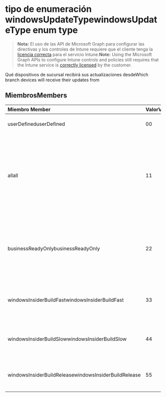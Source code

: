# <a name="windowsupdatetype-enum-type"></a><span data-ttu-id="9dcbf-101">tipo de enumeración windowsUpdateType</span><span class="sxs-lookup"><span data-stu-id="9dcbf-101">windowsUpdateType enum type</span></span>

> <span data-ttu-id="9dcbf-102">**Nota:** El uso de las API de Microsoft Graph para configurar las directivas y los controles de Intune requiere que el cliente tenga la [licencia correcta](https://go.microsoft.com/fwlink/?linkid=839381) para el servicio Intune.</span><span class="sxs-lookup"><span data-stu-id="9dcbf-102">**Note:** Using the Microsoft Graph APIs to configure Intune controls and policies still requires that the Intune service is [correctly licensed](https://go.microsoft.com/fwlink/?linkid=839381) by the customer.</span></span>

<span data-ttu-id="9dcbf-103">Qué dispositivos de sucursal recibirá sus actualizaciones desde</span><span class="sxs-lookup"><span data-stu-id="9dcbf-103">Which branch devices will receive their updates from</span></span>
## <a name="members"></a><span data-ttu-id="9dcbf-104">Miembros</span><span class="sxs-lookup"><span data-stu-id="9dcbf-104">Members</span></span>
|<span data-ttu-id="9dcbf-105">Miembro	</span><span class="sxs-lookup"><span data-stu-id="9dcbf-105">Member</span></span>|<span data-ttu-id="9dcbf-106">Valor</span><span class="sxs-lookup"><span data-stu-id="9dcbf-106">Value</span></span>|<span data-ttu-id="9dcbf-107">Descripción</span><span class="sxs-lookup"><span data-stu-id="9dcbf-107">Description</span></span>|
|:---|:---|:---|
|<span data-ttu-id="9dcbf-108">userDefined</span><span class="sxs-lookup"><span data-stu-id="9dcbf-108">userDefined</span></span>|<span data-ttu-id="9dcbf-109">0</span><span class="sxs-lookup"><span data-stu-id="9dcbf-109">0</span></span>|<span data-ttu-id="9dcbf-110">Permitir al usuario que establezca.</span><span class="sxs-lookup"><span data-stu-id="9dcbf-110">Allow the user to set.</span></span>|
|<span data-ttu-id="9dcbf-111">all</span><span class="sxs-lookup"><span data-stu-id="9dcbf-111">all</span></span>|<span data-ttu-id="9dcbf-112">1</span><span class="sxs-lookup"><span data-stu-id="9dcbf-112">1</span></span>|<span data-ttu-id="9dcbf-113">Punto y anuales del canal (destino).</span><span class="sxs-lookup"><span data-stu-id="9dcbf-113">Semi-annual Channel (Targeted).</span></span> <span data-ttu-id="9dcbf-114">Dispositivo Obtiene todas las actualizaciones aplicables característica de punto y anuales del canal (destino).</span><span class="sxs-lookup"><span data-stu-id="9dcbf-114">Device gets all applicable feature updates from Semi-annual Channel (Targeted).</span></span>|
|<span data-ttu-id="9dcbf-115">businessReadyOnly</span><span class="sxs-lookup"><span data-stu-id="9dcbf-115">businessReadyOnly</span></span>|<span data-ttu-id="9dcbf-116">2</span><span class="sxs-lookup"><span data-stu-id="9dcbf-116">2</span></span>|<span data-ttu-id="9dcbf-117">Punto y anuales del canal.</span><span class="sxs-lookup"><span data-stu-id="9dcbf-117">Semi-annual Channel.</span></span> <span data-ttu-id="9dcbf-118">Dispositivo Obtiene las actualizaciones de la característica de punto y anuales del canal.</span><span class="sxs-lookup"><span data-stu-id="9dcbf-118">Device gets feature updates from Semi-annual Channel.</span></span>|
|<span data-ttu-id="9dcbf-119">windowsInsiderBuildFast</span><span class="sxs-lookup"><span data-stu-id="9dcbf-119">windowsInsiderBuildFast</span></span>|<span data-ttu-id="9dcbf-120">3</span><span class="sxs-lookup"><span data-stu-id="9dcbf-120">3</span></span>|<span data-ttu-id="9dcbf-121">Compilación de información confidencial de Windows - Fast</span><span class="sxs-lookup"><span data-stu-id="9dcbf-121">Windows Insider build - Fast</span></span>|
|<span data-ttu-id="9dcbf-122">windowsInsiderBuildSlow</span><span class="sxs-lookup"><span data-stu-id="9dcbf-122">windowsInsiderBuildSlow</span></span>|<span data-ttu-id="9dcbf-123">4</span><span class="sxs-lookup"><span data-stu-id="9dcbf-123">4</span></span>|<span data-ttu-id="9dcbf-124">Compilación de información confidencial de Windows - lento</span><span class="sxs-lookup"><span data-stu-id="9dcbf-124">Windows Insider build - Slow</span></span>|
|<span data-ttu-id="9dcbf-125">windowsInsiderBuildRelease</span><span class="sxs-lookup"><span data-stu-id="9dcbf-125">windowsInsiderBuildRelease</span></span>|<span data-ttu-id="9dcbf-126">5</span><span class="sxs-lookup"><span data-stu-id="9dcbf-126">5</span></span>|<span data-ttu-id="9dcbf-127">Versión de lanzamiento de información confidencial de Windows</span><span class="sxs-lookup"><span data-stu-id="9dcbf-127">Release Windows Insider build</span></span>|



